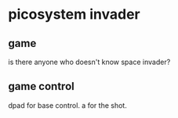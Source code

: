 # picosystem invader

## game 

is there anyone who doesn't know space invader?

## game control

dpad for base control.
a for the shot.
